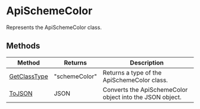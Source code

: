 # ApiSchemeColor

Represents the ApiSchemeColor class.


## Methods

| Method | Returns | Description |
| ------ | ------- | ----------- |
| [GetClassType](./Methods/GetClassType.md) | "schemeColor" | Returns a type of the ApiSchemeColor class. |
| [ToJSON](./Methods/ToJSON.md) | JSON | Converts the ApiSchemeColor object into the JSON object. |
